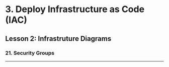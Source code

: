# 3. Deploy Infrastructure as Code (IAC)

## Lesson 2: Infrastruture Diagrams


### 21. Security Groups

___

